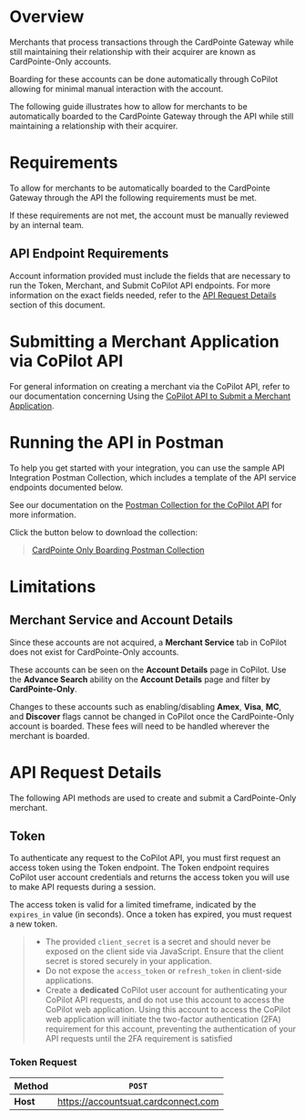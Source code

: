 # Overview

Merchants that process transactions through the CardPointe Gateway while still maintaining their relationship with their acquirer are known as CardPointe-Only accounts.

Boarding for these accounts can be done automatically through CoPilot allowing for minimal manual interaction with the account. 

The following guide illustrates how to allow for merchants to be automatically boarded to the CardPointe Gateway through the API while still maintaining a relationship with their acquirer. 

# Requirements

To allow for merchants to be automatically boarded to the CardPointe Gateway through the API the following requirements must be met.

If these requirements are not met, the account must be manually reviewed by an internal team. 

## API Endpoint Requirements

Account information provided must include the fields that are necessary to run the Token, Merchant, and Submit CoPilot API endpoints. For more information on the exact fields needed, refer to the [API Request Details](#api-request-details) section of this document. 

# Submitting a Merchant Application via CoPilot API

For general information on creating a merchant via the CoPilot API, refer to our documentation concerning Using the [CoPilot API to Submit a Merchant Application]().

# Running the API in Postman

To help you get started with your integration, you can use the sample API Integration Postman Collection, which includes a template of the API service endpoints documented below.

See our documentation on the [Postman Collection for the CoPilot API]() for more information. 

Click the button below to download the collection:

> [CardPointe Only Boarding Postman Collection](https://developer.cardpointe.com/assets/developer/assets/ACH-Payment-Services-NACHA-Operational-Guidelines-Mar-2021.pdf)

# Limitations

## Merchant Service and Account Details

Since these accounts are not acquired, a **Merchant Service** tab in CoPilot does not exist for CardPointe-Only accounts.

These accounts can be seen on the **Account Details** page in CoPilot. Use the **Advance Search** ability on the **Account Details** page and filter by **CardPointe-Only**. 

Changes to these accounts such as enabling/disabling **Amex**, **Visa**, **MC**, and **Discover** flags cannot be changed in CoPilot once the CardPointe-Only account is boarded. These fees will need to be handled wherever the merchant is boarded.

# API Request Details

The following API methods are used to create and submit a CardPointe-Only merchant.

## Token

To authenticate any request to the CoPilot API, you must first request an access token using the Token endpoint. The Token endpoint requires CoPilot user account credentials and returns the access token you will use to make API requests during a session.

The access token is valid for a limited timeframe, indicated by the <code>expires_in</code> value (in seconds). Once a token has expired, you must request a new token.

> - The provided <code>client_secret</code> is a secret and should never be exposed on the client side via JavaScript. Ensure that the client secret is stored securely in your application.
> - Do not expose the <code>access_token</code> or <code>refresh_token</code> in client-side applications.
> - Create a **dedicated** CoPilot user account for authenticating your CoPilot API requests, and do not use this account to access the CoPilot web application. Using this account to access the CoPilot web application will initiate the two-factor authentication (2FA) requirement for this account, preventing the authentication of your API requests until the 2FA requirement is satisfied



### Token Request

| **Method** | <code>POST</code> |
| -- | -- |
|**Host** | https://accountsuat.cardconnect.com |

